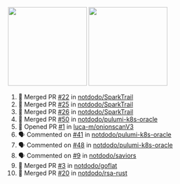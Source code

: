 <a href="https://github.com/notdodo"><img src="https://github-readme-stats.vercel.app/api?username=notdodo&count_private=true&theme=dark" height="180" /></a> <a href="https://github.com/notdodo"><img src="https://github-readme-stats.vercel.app/api/top-langs/?username=notdodo&langs_count=8&theme=dark&hide=tex,java,html,css&layout=compact" height="180" /></a>

<!--START_SECTION:activity-->
1. 🎉 Merged PR [#22](https://github.com/notdodo/SparkTrail/pull/22) in [notdodo/SparkTrail](https://github.com/notdodo/SparkTrail)
2. 🎉 Merged PR [#25](https://github.com/notdodo/SparkTrail/pull/25) in [notdodo/SparkTrail](https://github.com/notdodo/SparkTrail)
3. 🎉 Merged PR [#26](https://github.com/notdodo/SparkTrail/pull/26) in [notdodo/SparkTrail](https://github.com/notdodo/SparkTrail)
4. 🎉 Merged PR [#50](https://github.com/notdodo/pulumi-k8s-oracle/pull/50) in [notdodo/pulumi-k8s-oracle](https://github.com/notdodo/pulumi-k8s-oracle)
5. 💪 Opened PR [#1](https://github.com/luca-m/onionscanV3/pull/1) in [luca-m/onionscanV3](https://github.com/luca-m/onionscanV3)
6. 🗣 Commented on [#41](https://github.com/notdodo/pulumi-k8s-oracle/pull/41#issuecomment-1717037718) in [notdodo/pulumi-k8s-oracle](https://github.com/notdodo/pulumi-k8s-oracle)
7. 🗣 Commented on [#48](https://github.com/notdodo/pulumi-k8s-oracle/pull/48#issuecomment-1716522211) in [notdodo/pulumi-k8s-oracle](https://github.com/notdodo/pulumi-k8s-oracle)
8. 🗣 Commented on [#9](https://github.com/notdodo/saviors/issues/9#issuecomment-1716406729) in [notdodo/saviors](https://github.com/notdodo/saviors)
9. 🎉 Merged PR [#3](https://github.com/notdodo/goflat/pull/3) in [notdodo/goflat](https://github.com/notdodo/goflat)
10. 🎉 Merged PR [#20](https://github.com/notdodo/rsa-rust/pull/20) in [notdodo/rsa-rust](https://github.com/notdodo/rsa-rust)
<!--END_SECTION:activity-->
